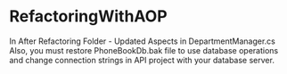 # RefactoringWithAOP

In After Refactoring Folder - Updated Aspects in DepartmentManager.cs
Also, you must restore PhoneBookDb.bak file to use database operations and change connection strings in API project with your database server. 
